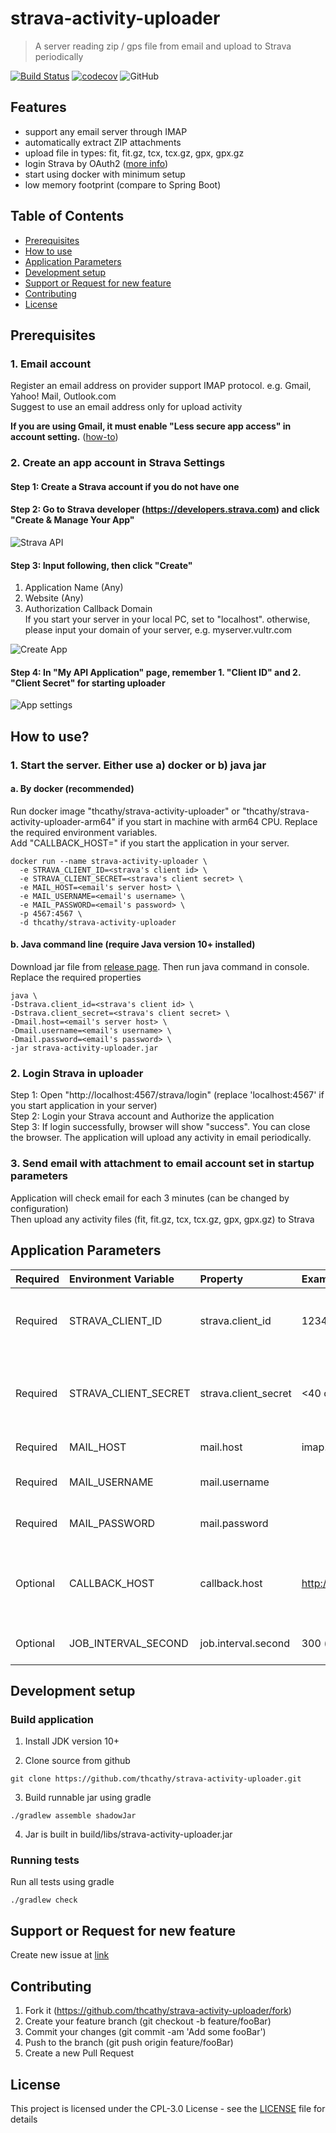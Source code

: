 # strava-activity-uploader
> A server reading zip / gps file from email and upload to Strava periodically

[![Build Status](https://travis-ci.com/thcathy/strava-activity-uploader.svg?branch=master)](https://travis-ci.com/thcathy/strava-activity-uploader)
[![codecov](https://codecov.io/gh/thcathy/strava-activity-uploader/branch/master/graph/badge.svg)](https://codecov.io/gh/thcathy/strava-activity-uploader)
![GitHub](https://img.shields.io/github/license/thcathy/strava-activity-uploader.svg)

## Features
- support any email server through IMAP
- automatically extract ZIP attachments
- upload file in types: fit, fit.gz, tcx, tcx.gz, gpx, gpx.gz
- login Strava by OAuth2 ([more info](https://developers.strava.com/docs/authentication/))
- start using docker with minimum setup
- low memory footprint (compare to Spring Boot)

## Table of Contents

- [Prerequisites](#Prerequisites)
- [How to use](#How-to-use)
- [Application Parameters](#Application-parameters)
- [Development setup](#Development-setup)
- [Support or Request for new feature](#Support-or-Request-for-new-feature)
- [Contributing](#Contributing)
- [License](#license)

## Prerequisites
### 1. Email account 
Register an email address on provider support IMAP protocol. e.g. Gmail, Yahoo! Mail, Outlook.com  
Suggest to use an email address only for upload activity

**If you are using Gmail, it must enable "Less secure app access" in account setting.** ([how-to](https://hotter.io/docs/email-accounts/secure-app-gmail/))

### 2. Create an app account in Strava Settings
#### Step 1: Create a Strava account if you do not have one

#### Step 2: Go to Strava developer (https://developers.strava.com) and click "Create & Manage Your App"  
![Strava API](/image/strava-api.png)

#### Step 3: Input following, then click "Create" 
  1. Application Name (Any)
  2. Website (Any)
  3. Authorization Callback Domain  
  If you start your server in your local PC, set to "localhost". otherwise, please input your domain of your server, e.g. myserver.vultr.com
  
![Create App](/image/create-app.png)
   
#### Step 4: In "My API Application" page, remember 1. "Client ID" and 2. "Client Secret" for starting uploader  
![App settings](/image/app-settings.png)

## How to use?
### 1. Start the server. Either use a) docker or b) java jar 
#### a. By docker (recommended)
Run docker image "thcathy/strava-activity-uploader" or "thcathy/strava-activity-uploader-arm64" if you start in machine with arm64 CPU. Replace the required environment variables.  
Add "CALLBACK_HOST=<your server host and port>" if you start the application in your server.
```
docker run --name strava-activity-uploader \
  -e STRAVA_CLIENT_ID=<strava's client id> \
  -e STRAVA_CLIENT_SECRET=<strava's client secret> \
  -e MAIL_HOST=<email's server host> \
  -e MAIL_USERNAME=<email's username> \
  -e MAIL_PASSWORD=<email's password> \
  -p 4567:4567 \ 
  -d thcathy/strava-activity-uploader
```

#### b. Java command line (require Java version 10+ installed)
Download jar file from [release page](https://github.com/thcathy/strava-activity-uploader/releases). 
Then run java command in console. Replace the required properties
```
java \
-Dstrava.client_id=<strava's client id> \
-Dstrava.client_secret=<strava's client secret> \
-Dmail.host=<email's server host> \
-Dmail.username=<email's username> \
-Dmail.password=<email's password> \
-jar strava-activity-uploader.jar
```

### 2. Login Strava in uploader
Step 1: Open "http://localhost:4567/strava/login" (replace 'localhost:4567' if you start application in your server)  
Step 2: Login your Strava account and Authorize the application  
Step 3: If login successfully, browser will show "success". You can close the browser. The application will upload any activity in email periodically. 

### 3. Send email with attachment to email account set in startup parameters
Application will check email for each 3 minutes (can be changed by configuration)  
Then upload any activity files (fit, fit.gz, tcx, tcx.gz, gpx, gpx.gz) to Strava

## Application Parameters

| Required | Environment Variable | Property | Example | Description |
| :--- | :--- | :--- | :--- | :--- |
| Required | STRAVA_CLIENT_ID | strava.client_id | 12345 | Client ID show in Strava API Application page |
| Required | STRAVA_CLIENT_SECRET | strava.client_secret | <40 characters string> | Client Secret show in Strava API Application page |
| Required | MAIL_HOST | mail.host | imap.gmail.com | Email server host |
| Required | MAIL_USERNAME | mail.username | | Email account username |
| Required | MAIL_PASSWORD | mail.password | | Email account password |
| Optional | CALLBACK_HOST | callback.host | http://strava.myserver.com:4567 | host and port of the server which application started |
| Optional | JOB_INTERVAL_SECOND | job.interval.second | 300 (default) | Interval of checking email |

## Development setup
### Build application
1. Install JDK version 10+

2. Clone source from github
```
git clone https://github.com/thcathy/strava-activity-uploader.git
```
3. Build runnable jar using gradle
```
./gradlew assemble shadowJar
```
4. Jar is built in build/libs/strava-activity-uploader.jar

### Running tests
Run all tests using gradle
```
./gradlew check
```

## Support or Request for new feature
Create new issue at [link](https://github.com/thcathy/strava-activity-uploader/issues/new)

## Contributing
1. Fork it (https://github.com/thcathy/strava-activity-uploader/fork)
2. Create your feature branch (git checkout -b feature/fooBar)
3. Commit your changes (git commit -am 'Add some fooBar')
4. Push to the branch (git push origin feature/fooBar)
5. Create a new Pull Request

## License
This project is licensed under the CPL-3.0 License - see the [LICENSE](LICENSE) file for details
